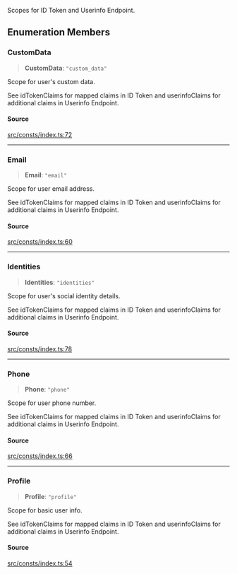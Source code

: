 Scopes for ID Token and Userinfo Endpoint.

## Enumeration Members

### CustomData

> **CustomData**: `"custom_data"`

Scope for user's custom data.

See idTokenClaims for mapped claims in ID Token and userinfoClaims for additional claims in Userinfo Endpoint.

#### Source

[src/consts/index.ts:72](https://github.com/logto-io/js/blob/d2c2dce/packages/js/src/consts/index.ts#L72)

---

### Email

> **Email**: `"email"`

Scope for user email address.

See idTokenClaims for mapped claims in ID Token and userinfoClaims for additional claims in Userinfo Endpoint.

#### Source

[src/consts/index.ts:60](https://github.com/logto-io/js/blob/d2c2dce/packages/js/src/consts/index.ts#L60)

---

### Identities

> **Identities**: `"identities"`

Scope for user's social identity details.

See idTokenClaims for mapped claims in ID Token and userinfoClaims for additional claims in Userinfo Endpoint.

#### Source

[src/consts/index.ts:78](https://github.com/logto-io/js/blob/d2c2dce/packages/js/src/consts/index.ts#L78)

---

### Phone

> **Phone**: `"phone"`

Scope for user phone number.

See idTokenClaims for mapped claims in ID Token and userinfoClaims for additional claims in Userinfo Endpoint.

#### Source

[src/consts/index.ts:66](https://github.com/logto-io/js/blob/d2c2dce/packages/js/src/consts/index.ts#L66)

---

### Profile

> **Profile**: `"profile"`

Scope for basic user info.

See idTokenClaims for mapped claims in ID Token and userinfoClaims for additional claims in Userinfo Endpoint.

#### Source

[src/consts/index.ts:54](https://github.com/logto-io/js/blob/d2c2dce/packages/js/src/consts/index.ts#L54)
